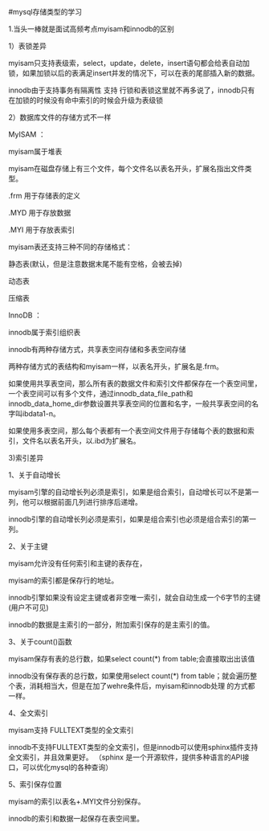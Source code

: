#mysql存储类型的学习

1.当头一棒就是面试高频考点myisam和innodb的区别

1）表锁差异

myisam只支持表级索，select，update，delete，insert语句都会给表自动加锁，如果加锁以后的表满足insert并发的情况下，可以在表的尾部插入新的数据。

innodb由于支持事务有隔离性 支持 行锁和表锁这里就不再多说了，innodb只有在加锁的时候没有命中索引的时候会升级为表级锁

2）数据库文件的存储方式不一样

MyISAM ：

myisam属于堆表

myisam在磁盘存储上有三个文件，每个文件名以表名开头，扩展名指出文件类型。

.frm 用于存储表的定义

.MYD 用于存放数据

.MYI 用于存放表索引

myisam表还支持三种不同的存储格式：

静态表(默认，但是注意数据末尾不能有空格，会被去掉)

动态表

压缩表

InnoDB ：

innodb属于索引组织表

innodb有两种存储方式，共享表空间存储和多表空间存储

两种存储方式的表结构和myisam一样，以表名开头，扩展名是.frm。

如果使用共享表空间，那么所有表的数据文件和索引文件都保存在一个表空间里，一个表空间可以有多个文件，通过innodb_data_file_path和
innodb_data_home_dir参数设置共享表空间的位置和名字，一般共享表空间的名字叫ibdata1-n。

如果使用多表空间，那么每个表都有一个表空间文件用于存储每个表的数据和索引，文件名以表名开头，以.ibd为扩展名。

3)索引差异

1、关于自动增长

myisam引擎的自动增长列必须是索引，如果是组合索引，自动增长可以不是第一列，他可以根据前面几列进行排序后递增。

innodb引擎的自动增长列必须是索引，如果是组合索引也必须是组合索引的第一列。

2、关于主键

myisam允许没有任何索引和主键的表存在，

myisam的索引都是保存行的地址。

innodb引擎如果没有设定主键或者非空唯一索引，就会自动生成一个6字节的主键(用户不可见)

innodb的数据是主索引的一部分，附加索引保存的是主索引的值。

3、关于count()函数

myisam保存有表的总行数，如果select count(*) from table;会直接取出出该值

innodb没有保存表的总行数，如果使用select count(*) from table；就会遍历整个表，消耗相当大，但是在加了wehre条件后，myisam和innodb处理
的方式都一样。

4、全文索引

myisam支持 FULLTEXT类型的全文索引

innodb不支持FULLTEXT类型的全文索引，但是innodb可以使用sphinx插件支持全文索引，并且效果更好。
（sphinx 是一个开源软件，提供多种语言的API接口，可以优化mysql的各种查询）

5、索引保存位置

myisam的索引以表名+.MYI文件分别保存。

innodb的索引和数据一起保存在表空间里。




